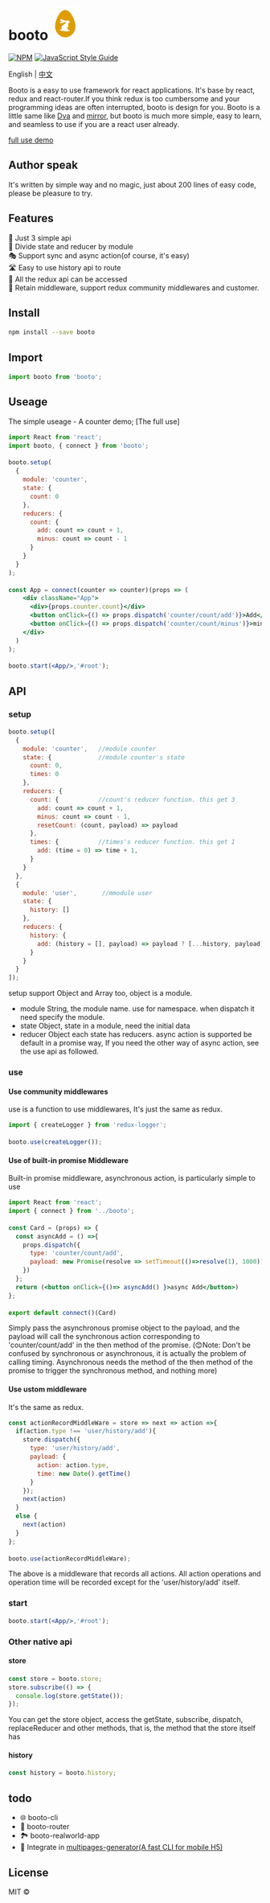 >
# booto ![images](./icon.png) 
[![NPM](https://img.shields.io/npm/v/booto.svg)](https://www.npmjs.com/package/booto) [![JavaScript Style Guide](https://img.shields.io/badge/code_style-standard-brightgreen.svg)](https://standardjs.com)

English | [中文](./README_ZH.md)

Booto is a easy to use framework for react applications. It's base by react, redux and react-router.If you think redux is too cumbersome and your programming ideas are often interrupted, booto is design for you. Booto is a little same like [Dva](https://github.com/dvajs/dva) and [mirror](https://github.com/mirrorjs/mirror), but booto is much more simple, easy to learn, and seamless to use if you are a react user already. 

[full use demo](https://stackblitz.com/edit/react-2q2uoa)

## Author speak
It's written by simple way and no magic, just about 200 lines of easy code, please be pleasure to try.  

## Features
🎽 Just 3 simple api  
🕋 Divide state and reducer by module   
🎭 Support sync and async action(of course, it's easy)  
🛣️ Easy to use history api to route  
🌆 All the redux api can be accessed  
🎨 Retain middleware, support redux community middlewares and customer.

## Install

```bash
npm install --save booto
```

## Import
```jsx
import booto from 'booto';
```

## Useage

The simple useage - A counter demo;
[The full use]

```jsx
import React from 'react';
import booto, { connect } from 'booto';

booto.setup(
  {
    module: 'counter',
    state: {
      count: 0
    },
    reducers: {
      count: {
        add: count => count + 1,
        minus: count => count - 1
      }
    }
  }
);

const App = connect(counter => counter)(props => (
    <div className="App">
      <div>{props.counter.count}</div>
      <button onClick={() => props.dispatch('counter/count/add')}>Add</button>
      <button onClick={() => props.dispatch('counter/count/minus')}>minus</button>
    </div>
  )
);

booto.start(<App/>,'#root');

```

## API

### setup
```jsx
booto.setup([
  {
    module: 'counter',   //module counter
    state: {             //module counter's state
      count: 0,          
      times: 0
    },
    reducers: {
      count: {           //count's reducer function. this get 3
        add: count => count + 1,
        minus: count => count - 1,
        resetCount: (count, payload) => payload
      },
      times: {           //times's reducer function. this get 1
        add: (time = 0) => time + 1,
      }
    }
  },
  {
    module: 'user',       //mmodule user
    state: {
      history: []
    },
    reducers: {
      history: {
        add: (history = [], payload) => payload ? [...history, payload] : history
      }
    }
  }
]);
```
setup support Object and Array too, object is a module.
- module String, the module name. use for namespace. when dispatch it need specify the module.
- state Object, state in a module, need the initial data
- reducer Object each state has reducers. async action is supported be default in a promise way, If you need the other way of async action, see the use api as followed.

### use

#### Use community middlewares
use is a function to use middlewares, It's just the same as redux.
```javascript
import { createLogger } from 'redux-logger';

booto.use(createLogger());
```

#### Use of built-in promise Middleware
Built-in promise middleware, asynchronous action, is particularly simple to use

```jsx
import React from 'react';
import { connect } from '../booto';

const Card = (props) => {
  const asyncAdd = () =>{
    props.dispatch({
      type: 'counter/count/add',
      payload: new Promise(resolve => setTimeout(()=>resolve(1), 1000))
    })
  };
  return (<button onClick={()=> asyncAdd() }>async Add</button>)
};

export default connect()(Card)
```
Simply pass the asynchronous promise object to the payload, and the payload will call the synchronous action corresponding to 'counter/count/add' in the then method of the promise. (😊Note: Don't be confused by synchronous or asynchronous, it is actually the problem of calling timing. Asynchronous needs the method of the then method of the promise to trigger the synchronous method, and nothing more)

#### Use ustom middleware
It's the same as redux.
```javascript
const actionRecordMiddleWare = store => next => action =>{
  if(action.type !== 'user/history/add'){
    store.dispatch({
      type: 'user/history/add',
      payload: {
        action: action.type,
        time: new Date().getTime()
      }
    });
    next(action)
  }
  else {
    next(action)
  }
};

booto.use(actionRecordMiddleWare);
```
The above is a middleware that records all actions. All action operations and operation time will be recorded except for the 'user/history/add' itself.

### start
```jsx
booto.start(<App/>,'#root');
```
### Other native api

#### store
```javascript
const store = booto.store;
store.subscribe(() => {
  console.log(store.getState());
});
```
You can get the store object, access the getState, subscribe, dispatch, replaceReducer and other methods, that is, the method that the store itself has

#### history
```javascript
const history = booto.history;
```

## todo
- 🌐 booto-cli
- 🚊 booto-router
- 🏞️ booto-realworld-app
- 💯 Integrate in [multipages-generator(A fast CLI for mobile H5)](https://github.com/linweiwei123/multipages-generator)

## License

MIT © [](https://github.com/)
